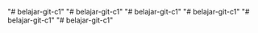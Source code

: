 "# belajar-git-c1" 
"# belajar-git-c1" 
"# belajar-git-c1" 
"# belajar-git-c1" 
"# belajar-git-c1" 
"# belajar-git-c1" 
